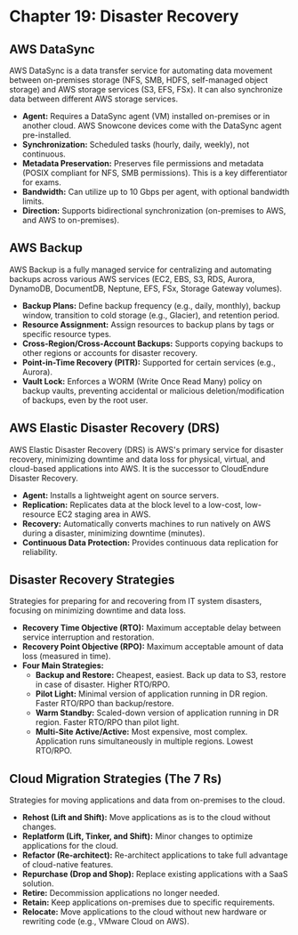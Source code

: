 # Chapter 19: Disaster Recovery

## AWS DataSync
AWS DataSync is a data transfer service for automating data movement between on-premises storage (NFS, SMB, HDFS, self-managed object storage) and AWS storage services (S3, EFS, FSx). It can also synchronize data between different AWS storage services.
-   **Agent:** Requires a DataSync agent (VM) installed on-premises or in another cloud. AWS Snowcone devices come with the DataSync agent pre-installed.
-   **Synchronization:** Scheduled tasks (hourly, daily, weekly), not continuous.
-   **Metadata Preservation:** Preserves file permissions and metadata (POSIX compliant for NFS, SMB permissions). This is a key differentiator for exams.
-   **Bandwidth:** Can utilize up to 10 Gbps per agent, with optional bandwidth limits.
-   **Direction:** Supports bidirectional synchronization (on-premises to AWS, and AWS to on-premises).

## AWS Backup
AWS Backup is a fully managed service for centralizing and automating backups across various AWS services (EC2, EBS, S3, RDS, Aurora, DynamoDB, DocumentDB, Neptune, EFS, FSx, Storage Gateway volumes).
-   **Backup Plans:** Define backup frequency (e.g., daily, monthly), backup window, transition to cold storage (e.g., Glacier), and retention period.
-   **Resource Assignment:** Assign resources to backup plans by tags or specific resource types.
-   **Cross-Region/Cross-Account Backups:** Supports copying backups to other regions or accounts for disaster recovery.
-   **Point-in-Time Recovery (PITR):** Supported for certain services (e.g., Aurora).
-   **Vault Lock:** Enforces a WORM (Write Once Read Many) policy on backup vaults, preventing accidental or malicious deletion/modification of backups, even by the root user.

## AWS Elastic Disaster Recovery (DRS)
AWS Elastic Disaster Recovery (DRS) is AWS's primary service for disaster recovery, minimizing downtime and data loss for physical, virtual, and cloud-based applications into AWS. It is the successor to CloudEndure Disaster Recovery.
-   **Agent:** Installs a lightweight agent on source servers.
-   **Replication:** Replicates data at the block level to a low-cost, low-resource EC2 staging area in AWS.
-   **Recovery:** Automatically converts machines to run natively on AWS during a disaster, minimizing downtime (minutes).
-   **Continuous Data Protection:** Provides continuous data replication for reliability.

## Disaster Recovery Strategies
Strategies for preparing for and recovering from IT system disasters, focusing on minimizing downtime and data loss.
-   **Recovery Time Objective (RTO):** Maximum acceptable delay between service interruption and restoration.
-   **Recovery Point Objective (RPO):** Maximum acceptable amount of data loss (measured in time).
-   **Four Main Strategies:**
    -   **Backup and Restore:** Cheapest, easiest. Back up data to S3, restore in case of disaster. Higher RTO/RPO.
    -   **Pilot Light:** Minimal version of application running in DR region. Faster RTO/RPO than backup/restore.
    -   **Warm Standby:** Scaled-down version of application running in DR region. Faster RTO/RPO than pilot light.
    -   **Multi-Site Active/Active:** Most expensive, most complex. Application runs simultaneously in multiple regions. Lowest RTO/RPO.

## Cloud Migration Strategies (The 7 Rs)
Strategies for moving applications and data from on-premises to the cloud.
-   **Rehost (Lift and Shift):** Move applications as is to the cloud without changes.
-   **Replatform (Lift, Tinker, and Shift):** Minor changes to optimize applications for the cloud.
-   **Refactor (Re-architect):** Re-architect applications to take full advantage of cloud-native features.
-   **Repurchase (Drop and Shop):** Replace existing applications with a SaaS solution.
-   **Retire:** Decommission applications no longer needed.
-   **Retain:** Keep applications on-premises due to specific requirements.
-   **Relocate:** Move applications to the cloud without new hardware or rewriting code (e.g., VMware Cloud on AWS).